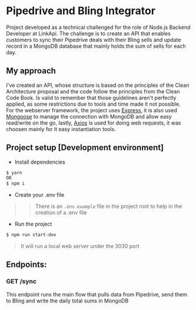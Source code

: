 # Pipedrive and Bling Integrator

Project developed as a technical challenged for the role of Node.js Backend Developer at LinkApi. The challenge is to create an API that enables customers
to sync their Pipedrive deals with their Bling sells and update record in a MongoDB database that mainly holds the sum of sells for each day.

## My approach
I've created an API, whose structure is based on the principles of the Clean Architecture proposal and the code follow the principles from the Clean Code Book.
Is valid to remember that those guidelines aren't perfectly applied, as some restrictions due to tools and time made it not possible.
<br>
For the webserver framework, the project uses [Express](https://expressjs.com/), it is also used [Mongoose](https://mongoosejs.com/) to manage the connection with MongoDB
and allow easy read/write on the go, lastly, [Axios](https://github.com/axios/axios) is used for doing web requests, it was choosen mainly for it easy instantiation tools.

## Project setup [Development environment]
- Install dependencies
```bash
$ yarn
OR
$ npm i
```
- Create your .env file
>> There is an `.env.example` file in the project root to help in the creation of a .env file
- Run the project
```bash
$ npm run start-dev
```
> It will run a local web server under the 3030 port
## Endpoints:
### GET /sync
This endpoint runs the main flow that pulls data from Pipedrive, send them to Bling and write the daily total sums in MongoDB
